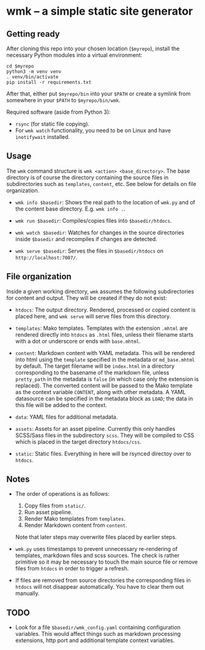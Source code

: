 # wmk – a simple static site generator

## Getting ready

After cloning this repo into your chosen location (`$myrepo`), install the
necessary Python modules into a virtual environment:

```
cd $myrepo
python3 -m venv venv
. venv/bin/activate
pip install -r requirements.txt
```

After that, either put `$myrepo/bin` into your `$PATH` or create a symlink from
somewhere in your `$PATH` to `$myrepo/bin/wmk`.

Required software (aside from Python 3):

- `rsync` (for static file copying).
- For `wmk watch` functionality, you need to be on Linux and have `inotifywait`
  installed.

## Usage

The `wmk` command structure is `wmk <action> <base_directory>`. The base
directory is of course the directory containing the source files in
subdirectories such as `templates`, `content`, etc.  See below for details on
file organization.

- `wmk info $basedir`: Shows the real path to the location of `wmk.py` and of
  the content base directory. E.g. `wmk info .`.

- `wmk run $basedir`: Compiles/copies files into `$basedir/htdocs`.

- `wmk watch $basedir`: Watches for changes in the source directories inside
  `$basedir` and recompiles if changes are detected.

- `wmk serve $basedir`: Serves the files in `$basedir/htdocs` on
  `http://localhost:7007/`.

## File organization

Inside a given working directory, `wmk` assumes the following subdirectories for
content and output. They will be created if they do not exist:

- `htdocs`: The output directory. Rendered, processed or copied content is
  placed here, and `wmk serve` will serve files from this directory.

- `templates`: Mako templates. Templates with the extension `.mhtml` are
  rendered directly into `htdocs` as `.html` files, unless their filename starts
  with a dot or underscore or ends with `base.mhtml`.

- `content`: Markdown content with YAML metadata. This will be rendered into
  html using the `template` specified in the metadata or `md_base.mhtml` by
  default. The target filename will be `index.html` in a directory corresponding
  to the basename of the markdown file, unless `pretty_path` in the metadata is
  `false` (in which case only the extension is replaced). The converted content
  will be passed to the Mako template as the context variable `CONTENT`, along
  with other metadata. A YAML datasource can be specified in the metadata block
  as `LOAD`; the data in this file will be added to the context.

- `data`: YAML files for additional metadata.

- `assets`: Assets for an asset pipeline. Currently this only handles SCSS/Sass
  files in the subdirectory `scss`. They will be compiled to CSS which is placed
  in the target directory `htdocs/css`.

- `static`: Static files. Everything in here will be rsynced directoy over to
  `htdocs`.

## Notes

* The order of operations is as follows:

  1. Copy files from `static/`.
  2. Run asset pipeline.
  3. Render Mako templates from `templates`.
  4. Render Markdown content from `content`.

  Note that later steps may overwrite files placed by earlier steps.

* `wmk.py` uses timestamps to prevent unnecessary re-rendering of templates,
  markdown files and scss sources. The check is rather primitive so it may be
  necessary to touch the main source file or remove files from `htdocs` in order
  to trigger a refresh.

* If files are removed from source directories the corresponding files in
  `htdocs` will not disappear automatically. You have to clear them out
  manually.

## TODO

- Look for a file `$basedir/wmk_config.yaml` containing configuration variables.
  This would affect things such as markdown processing extensions, http port and
  additional template context variables.
